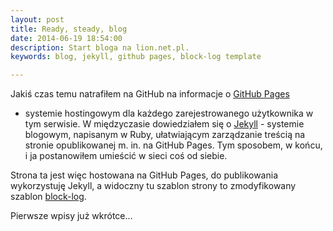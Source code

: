 ```yaml
---
layout: post
title: Ready, steady, blog
date: 2014-06-19 18:54:00
description: Start bloga na lion.net.pl.
keywords: blog, jekyll, github pages, block-log template

---
```


Jakiś czas temu natrafiłem na GitHub na informacje o [GitHub Pages](https://pages.github.com/)
- systemie hostingowym dla każdego zarejestrowanego użytkownika w tym serwisie.
W międzyczasie dowiedziałem się o [Jekyll](http://jekyllrb.com/) - systemie 
blogowym, napisanym w Ruby, ułatwiającym zarządzanie treścią na stronie 
opublikowanej m. in. na GitHub Pages. 
Tym sposobem, w końcu, i ja postanowiłem umieścić w sieci coś od siebie.

Strona ta jest więc hostowana na GitHub Pages, do publikowania wykorzystuję 
Jekyll, a widoczny tu szablon strony to zmodyfikowany szablon [block-log](https://github.com/anandubajith/block-log).

Pierwsze wpisy już wkrótce...